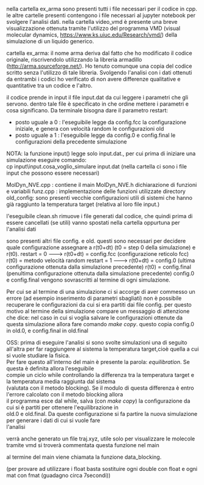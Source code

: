nella cartella ex\_arma sono presenti tutti i file necessari per il codice in cpp. 
le altre cartelle presenti contengono i file necessari al jupyter notebook per svolgere l'analisi dati. 
nella cartella video\_vmd è presente una breve visualizzazione ottenuta tramite l'utilizzo del programma VMD
(visual molecular dynamics, https://www.ks.uiuc.edu/Research/vmd/) della simulazione di un liquido generico.

cartella ex\_arma:
  il nome arma deriva dal fatto che ho modificato il codice originale, riscrivendolo utilizzando la libreria
  armadillo (http://arma.sourceforge.net/). Ho tenuto comunque una copia del codice scritto senza l'utilizzo di tale libreria. 
  Svolgendo l'analisi con i dati ottenuti da entrambi i codici ho verificato di non avere differenze qualitative e quantitative
  tra un codice e l'altro.

il codice prende in input il file input.dat da cui leggere i parametri che gli servono. 
dentro tale file è specificato in che ordine mettere i parametri e cosa significano.
Da terminale bisogna dare il parametro restart:  
- posto uguale a 0 : l'eseguibile legge da config.fcc la configurazione iniziale, e genera con velocità random le configurazioni old
- posto uguale a 1 : l'eseguibile legge da config.0 e config.final le configurazioni della precedente simulazione  

NOTA: la funzione input() legge solo input.dat., per cui prima di iniziare una simulazione eseguire comando:  
cp input\input.cosa\_voglio\_simulare input.dat (nella cartella ci sono i file input che possono essere necessari)

MolDyn\_NVE.cpp : contiene il main
MolDyn\_NVE.h dichiarazione di funzioni e variabili
funz.cpp : implementazione delle funzioni utilizzate
directory old\_config: sono presenti vecchie configurazioni utili di sistemi che hanno già raggiunto
			la temperatura target (relativa al loro file input.)

l'eseguibile clean.sh rimuove i file generati dal codice, 
che quindi prima di essere cancellati (se utili) vanno spostati nella cartella oppurtuna per l'analisi dati

sono presenti altri file config. e old.
questi sono necessari per decidere quale configurazione assegnare a r(t0+dt) (t0 = step 0 della simulazione) e r(t0).
restart = 0 ---> r(t0+dt) = config.fcc (configurazione reticolo fcc)
		 r(t0) = metodo velocità random
restart = 1 ---> r(t0+dt) = config.0 (ultima configurazione ottenuta dalla simulazione precedente)
		 r(t0) = config.final (penultima configurazione ottenuta dalla simulazione precedente)
config.0 e config.final vengono sovrascritti al termine di ogni simulazione.
 
Per cui se al termine di una simulazione ci si accorge di aver commesso un errore 
(ad esempio inserimento di parametri sbagliati) non è possibile recuperare le
configurazioni da cui si era partiti dai file config.
per questo motivo al termine della simulazione compare un messaggio di attenzione che dice:
nel caso in cui si voglia salvare le configurazioni ottenute da questa simulazione allora fare comando 
*make copy*. questo copia config.0 in old.0, e config.final in old.final

OSS: prima di eseguire l'analisi si sono svolte simulazioni una di seguito all'altra per far raggiungere
al sistema la temperatura target,cioè quella a cui si vuole studiare la fisica.   
Per fare questo all'interno del main è presente la parola: *equilibration*. Se questa è definita allora l'eseguibile  
compie un ciclo while controllando la differenza tra la temperatura target e la temperatura media raggiunta dal sistema  
(valutata con il metodo blocking). Se il modulo di questa differenza è entro l'errore calcolato con il metodo blocking allora  
il programma esce dal while, salva (con *make copy*) la configurazione da cui si è partiti per ottenere l'equilibrazione in   
old.0 e old.final. Da queste configurazione si fa partire la nuova simulazione per generare i dati di cui si vuole fare  
l'analisi  
 
verrà anche generato un file traj.xyz, utile solo per visualizzare le molecole tramite vmd
si troverà commentata questa funzione nel main

al termine del main viene chiamata la funzione data\_blocking. 

(per provare ad utilizzare i float basta sostituire ogni double con float e ogni mat con fmat (guadagno circa 7secondi))



